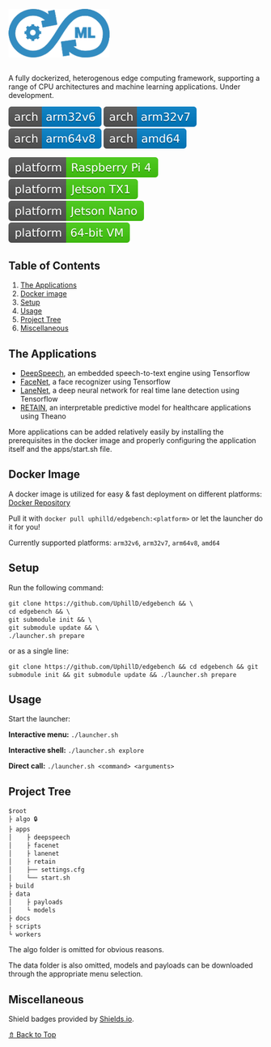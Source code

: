 ![edgebench logo](logo.png)

##

A fully dockerized, heterogenous edge computing framework, supporting a range of CPU architectures and machine learning applications. 
Under development.

![arch: arm32v6](arch-arm32v6-blue.svg)
![arch: arm32v7](arch-arm32v7-blue.svg)
![arch: arm64v8](arch-arm64v8-blue.svg)
![arch: amd64](arch-amd64-blue.svg)

![platform: Raspberry Pi 4](platform-raspberrypi4-brightgreen.svg)
![platform: Jetson TX1](platform-jetsontx1-brightgreen.svg)
![platform: Jetson Nano](platform-jetsonnano-brightgreen.svg)
![platform: 64-bit VM](platform-64bitvm-brightgreen.svg)

## Table of Contents

1. [The Applications](#The-Applications)
2. [Docker image](#Docker-Image)
3. [Setup](#Setup)
4. [Usage](#Usage)
5. [Project Tree](#Project-Tree)
6. [Miscellaneous](#Miscellaneous)

## The Applications

* [DeepSpeech](https://github.com/mozilla/DeepSpeech), an embedded speech-to-text engine using Tensorflow
* [FaceNet](https://github.com/davidsandberg/facenet), a face recognizer using Tensorflow
* [LaneNet](https://github.com/MaybeShewill-CV/lanenet-lane-detection), a deep neural network for real time lane detection using Tensorflow
* [RETAIN](https://github.com/mp2893/retain), an interpretable predictive model for healthcare applications using Theano

More applications can be added relatively easily by installing the prerequisites in the docker image and properly configuring the application itself and the apps/start.sh file.

## Docker Image

A docker image is utilized for easy & fast deployment on different platforms: [Docker Repository](https://hub.docker.com/repository/docker/uphilld/edgebench)

Pull it with `docker pull uphilld/edgebench:<platform>` or let the launcher do it for you!

Currently supported platforms: `arm32v6`, `arm32v7`, `arm64v8`, `amd64`

## Setup

Run the following command:

    git clone https://github.com/UphillD/edgebench && \
    cd edgebench && \
    git submodule init && \
    git submodule update && \
    ./launcher.sh prepare

or as a single line:

    git clone https://github.com/UphillD/edgebench && cd edgebench && git submodule init && git submodule update && ./launcher.sh prepare

## Usage

Start the launcher:

__Interactive menu:__ `./launcher.sh`

__Interactive shell:__ `./launcher.sh explore`

__Direct call:__ `./launcher.sh <command> <arguments>`

## Project Tree

    $root
    ├ algo 🔒
    ├ apps
    │    ├ deepspeech
    │    ├ facenet
    │    ├ lanenet
    │    ├ retain
    │    ├── settings.cfg
    │    └── start.sh
    ├ build
    ├ data
    │    ├ payloads
    │    └ models
    ├ docs
    ├ scripts
    └ workers

The algo folder is omitted for obvious reasons.

The data folder is also omitted, models and payloads can be downloaded through the appropriate menu selection.

## Miscellaneous

Shield badges provided by [Shields.io](https://shields.io/).

[⇯ Back to Top](#Table-of-Contents)
